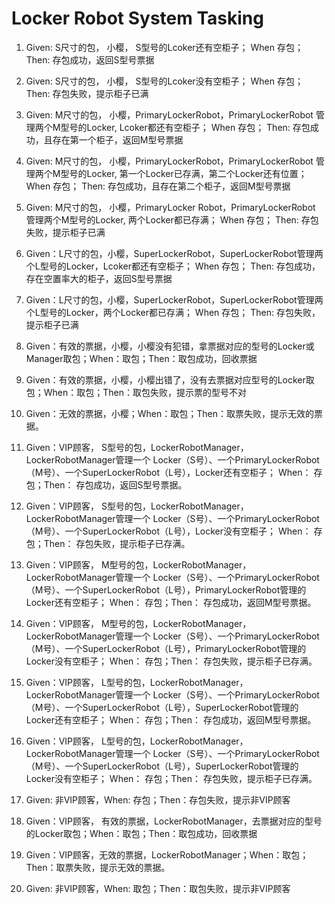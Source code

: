 # Locker Robot System Tasking

1. Given: S尺寸的包， 小樱， S型号的Lcoker还有空柜子； When 存包； Then: 存包成功，返回S型号票据

2. Given:  S尺寸的包， 小樱， S型号的Lcoker没有空柜子； When 存包； Then: 存包失败，提示柜子已满

3. Given:  M尺寸的包， 小樱，PrimaryLockerRobot，PrimaryLockerRobot 管理两个M型号的Locker, Lcoker都还有空柜子； When 存包； Then: 存包成功，且存在第一个柜子，返回M型号票据

4. Given:  M尺寸的包， 小樱，PrimaryLockerRobot，PrimaryLockerRobot 管理两个M型号的Locker, 第一个Locker已存满，第二个Locker还有位置； When 存包； Then: 存包成功，且存在第二个柜子，返回M型号票据

5. Given:  M尺寸的包， 小樱，PrimaryLocker Robot，PrimaryLockerRobot 管理两个M型号的Locker, 两个Locker都已存满； When 存包； Then: 存包失败，提示柜子已满

6. Given：L尺寸的包，小樱，SuperLockerRobot，SuperLockerRobot管理两个L型号的Locker，Lcoker都还有空柜子； When 存包； Then: 存包成功，存在空置率大的柜子，返回S型号票据
7. Given：L尺寸的包，小樱，SuperLockerRobot，SuperLockerRobot管理两个L型号的Locker，两个Locker都已存满； When 存包； Then: 存包失败，提示柜子已满
8. Given：有效的票据，小樱，小樱没有犯错，拿票据对应的型号的Locker或Manager取包；When：取包；Then：取包成功，回收票据
9. Given：有效的票据，小樱，小樱出错了，没有去票据对应型号的Locker取包；When：取包；Then：取包失败，提示票的型号不对
10. Given：无效的票据，小樱；When：取包；Then：取票失败，提示无效的票据。
11. Given：VIP顾客， S型号的包，LockerRobotManager，LockerRobotManager管理一个 Locker（S号）、一个PrimaryLockerRobot（M号）、一个SuperLockerRobot（L号），Locker还有空柜子； When： 存包；Then： 存包成功，返回S型号票据。
12. Given：VIP顾客， S型号的包，LockerRobotManager，LockerRobotManager管理一个 Locker（S号）、一个PrimaryLockerRobot（M号）、一个SuperLockerRobot（L号），Locker没有空柜子； When： 存包；Then： 存包失败，提示柜子已存满。
13. Given：VIP顾客， M型号的包，LockerRobotManager，LockerRobotManager管理一个 Locker（S号）、一个PrimaryLockerRobot（M号）、一个SuperLockerRobot（L号），PrimaryLockerRobot管理的Locker还有空柜子； When： 存包；Then： 存包成功，返回M型号票据。
14. Given：VIP顾客， M型号的包，LockerRobotManager，LockerRobotManager管理一个 Locker（S号）、一个PrimaryLockerRobot（M号）、一个SuperLockerRobot（L号），PrimaryLockerRobot管理的Locker没有空柜子； When： 存包；Then： 存包失败，提示柜子已存满。
15. Given：VIP顾客， L型号的包，LockerRobotManager，LockerRobotManager管理一个 Locker（S号）、一个PrimaryLockerRobot（M号）、一个SuperLockerRobot（L号），SuperLockerRobot管理的Locker还有空柜子； When： 存包；Then： 存包成功，返回M型号票据。
16. Given：VIP顾客， L型号的包，LockerRobotManager，LockerRobotManager管理一个 Locker（S号）、一个PrimaryLockerRobot（M号）、一个SuperLockerRobot（L号），SuperLockerRobot管理的Locker没有空柜子； When： 存包；Then： 存包失败，提示柜子已存满。
17. Given: 非VIP顾客，When: 存包；Then：存包失败，提示非VIP顾客
18.  Given：VIP顾客， 有效的票据，LockerRobotManager，去票据对应的型号的Locker取包；When：取包；Then：取包成功，回收票据
19. Given：VIP顾客，无效的票据，LockerRobotManager；When：取包；Then：取票失败，提示无效的票据。
20. Given: 非VIP顾客，When: 取包；Then：取包失败，提示非VIP顾客








